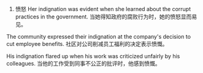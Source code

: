 1. 愤怒
Her indignation was evident when she learned about the corrupt practices in the government.
当她得知政府的腐败行为时，她的愤怒显而易见。

The community expressed their indignation at the company's decision to cut employee benefits.
社区对公司削减员工福利的决定表示愤慨。

His indignation flared up when his work was criticized unfairly by his colleagues.
当他的工作受到同事不公正的批评时，他感到愤慨。